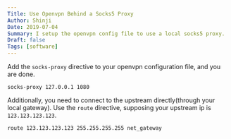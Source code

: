 ```yaml
---
Title: Use Openvpn Behind a Socks5 Proxy
Author: Shinji
Date: 2019-07-04
Summary: I setup the openvpn config file to use a local socks5 proxy.
Draft: false
Tags: [software]
---
```

Add the `socks-proxy` directive to your openvpn configuration file, and you are done.
```
socks-proxy 127.0.0.1 1080
```
Additionally, you need to connect to the upstream directly(through your local gateway). Use the `route` directive, supposing your upstream ip is `123.123.123.123`.
```
route 123.123.123.123 255.255.255.255 net_gateway
```
